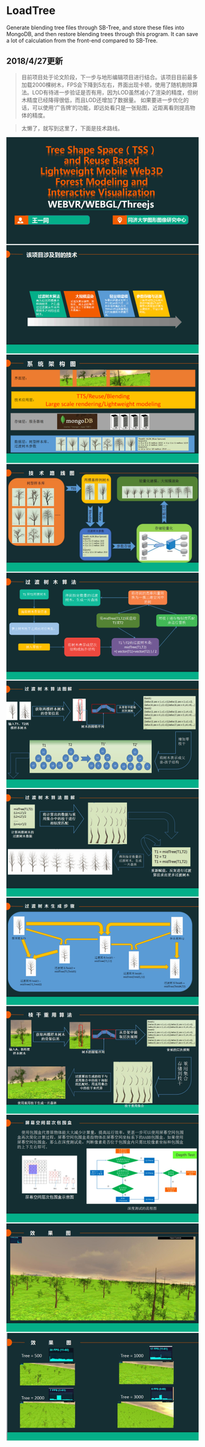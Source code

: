# LoadTree
Generate blending tree files through SB-Tree, and store these files into MongoDB, and then restore blending trees through this program. It can save a lot of calculation from the front-end compared to SB-Tree.

## 2018/4/27更新
>目前项目处于论文阶段，下一步与地形编辑项目进行结合。该项目目前最多加载2000棵树木，FPS会下降到5左右，界面出现卡顿，使用了随机剔除算法。LOD有待进一步验证是否有用，因为LOD虽然减小了渲染的精度，但树木精度已经降得很低，而且LOD还增加了数据量。
>如果要进一步优化的话，可以使用‘广告牌’的功能，即远处看只是一张贴图，近距离看则提高物体的精度。

>太懒了，就写到这里了，下面是技术路线。

![](https://github.com/TYWZ-milk/LoadTree/raw/master/ReadMe/result1.png)
![](https://github.com/TYWZ-milk/LoadTree/raw/master/ReadMe/result2.png)
![](https://github.com/TYWZ-milk/LoadTree/raw/master/ReadMe/result3.png)
![](https://github.com/TYWZ-milk/LoadTree/raw/master/ReadMe/result4.jpg)
![](https://github.com/TYWZ-milk/LoadTree/raw/master/ReadMe/result5.png)
![](https://github.com/TYWZ-milk/LoadTree/raw/master/ReadMe/result6.png)
![](https://github.com/TYWZ-milk/LoadTree/raw/master/ReadMe/result7.png)
![](https://github.com/TYWZ-milk/LoadTree/raw/master/ReadMe/result8.png)
![](https://github.com/TYWZ-milk/LoadTree/raw/master/ReadMe/result9.jpg)
![](https://github.com/TYWZ-milk/LoadTree/raw/master/ReadMe/result10.png)
![](https://github.com/TYWZ-milk/LoadTree/raw/master/ReadMe/result11.jpg)
![](https://github.com/TYWZ-milk/LoadTree/raw/master/ReadMe/result12.jpg)
